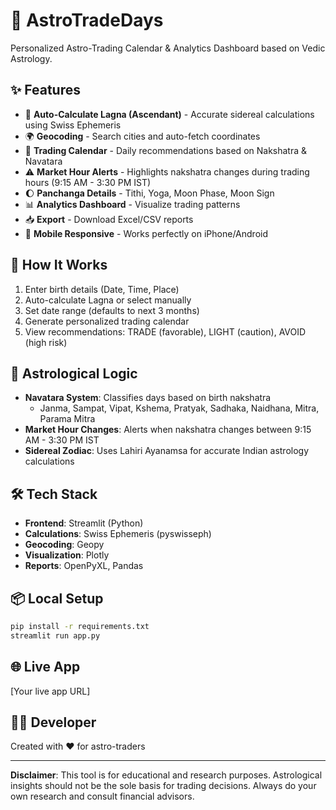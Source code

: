 # 🌙 AstroTradeDays

Personalized Astro-Trading Calendar & Analytics Dashboard based on Vedic Astrology.

## ✨ Features

- 🔮 **Auto-Calculate Lagna (Ascendant)** - Accurate sidereal calculations using Swiss Ephemeris
- 🌍 **Geocoding** - Search cities and auto-fetch coordinates
- 📅 **Trading Calendar** - Daily recommendations based on Nakshatra & Navatara
- ⚠️ **Market Hour Alerts** - Highlights nakshatra changes during trading hours (9:15 AM - 3:30 PM IST)
- 🌔 **Panchanga Details** - Tithi, Yoga, Moon Phase, Moon Sign
- 📊 **Analytics Dashboard** - Visualize trading patterns
- 📥 **Export** - Download Excel/CSV reports
- 📱 **Mobile Responsive** - Works perfectly on iPhone/Android

## 🎯 How It Works

1. Enter birth details (Date, Time, Place)
2. Auto-calculate Lagna or select manually
3. Set date range (defaults to next 3 months)
4. Generate personalized trading calendar
5. View recommendations: TRADE (favorable), LIGHT (caution), AVOID (high risk)

## 🌟 Astrological Logic

- **Navatara System**: Classifies days based on birth nakshatra
  - Janma, Sampat, Vipat, Kshema, Pratyak, Sadhaka, Naidhana, Mitra, Parama Mitra
- **Market Hour Changes**: Alerts when nakshatra changes between 9:15 AM - 3:30 PM IST
- **Sidereal Zodiac**: Uses Lahiri Ayanamsa for accurate Indian astrology calculations

## 🛠️ Tech Stack

- **Frontend**: Streamlit (Python)
- **Calculations**: Swiss Ephemeris (pyswisseph)
- **Geocoding**: Geopy
- **Visualization**: Plotly
- **Reports**: OpenPyXL, Pandas

## 📦 Local Setup
```bash
pip install -r requirements.txt
streamlit run app.py
```

## 🌐 Live App

[Your live app URL]

## 👨‍💻 Developer

Created with ❤️ for astro-traders

---

**Disclaimer**: This tool is for educational and research purposes. Astrological insights should not be the sole basis for trading decisions. Always do your own research and consult financial advisors.
